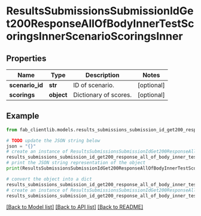 # ResultsSubmissionsSubmissionIdGet200ResponseAllOfBodyInnerTestScoringsInnerScenarioScoringsInner


## Properties

Name | Type | Description | Notes
------------ | ------------- | ------------- | -------------
**scenario_id** | **str** | ID of scenario. | [optional] 
**scorings** | **object** | Dictionary of scores. | [optional] 

## Example

```python
from fab_clientlib.models.results_submissions_submission_id_get200_response_all_of_body_inner_test_scorings_inner_scenario_scorings_inner import ResultsSubmissionsSubmissionIdGet200ResponseAllOfBodyInnerTestScoringsInnerScenarioScoringsInner

# TODO update the JSON string below
json = "{}"
# create an instance of ResultsSubmissionsSubmissionIdGet200ResponseAllOfBodyInnerTestScoringsInnerScenarioScoringsInner from a JSON string
results_submissions_submission_id_get200_response_all_of_body_inner_test_scorings_inner_scenario_scorings_inner_instance = ResultsSubmissionsSubmissionIdGet200ResponseAllOfBodyInnerTestScoringsInnerScenarioScoringsInner.from_json(json)
# print the JSON string representation of the object
print(ResultsSubmissionsSubmissionIdGet200ResponseAllOfBodyInnerTestScoringsInnerScenarioScoringsInner.to_json())

# convert the object into a dict
results_submissions_submission_id_get200_response_all_of_body_inner_test_scorings_inner_scenario_scorings_inner_dict = results_submissions_submission_id_get200_response_all_of_body_inner_test_scorings_inner_scenario_scorings_inner_instance.to_dict()
# create an instance of ResultsSubmissionsSubmissionIdGet200ResponseAllOfBodyInnerTestScoringsInnerScenarioScoringsInner from a dict
results_submissions_submission_id_get200_response_all_of_body_inner_test_scorings_inner_scenario_scorings_inner_from_dict = ResultsSubmissionsSubmissionIdGet200ResponseAllOfBodyInnerTestScoringsInnerScenarioScoringsInner.from_dict(results_submissions_submission_id_get200_response_all_of_body_inner_test_scorings_inner_scenario_scorings_inner_dict)
```
[[Back to Model list]](../README.md#documentation-for-models) [[Back to API list]](../README.md#documentation-for-api-endpoints) [[Back to README]](../README.md)


